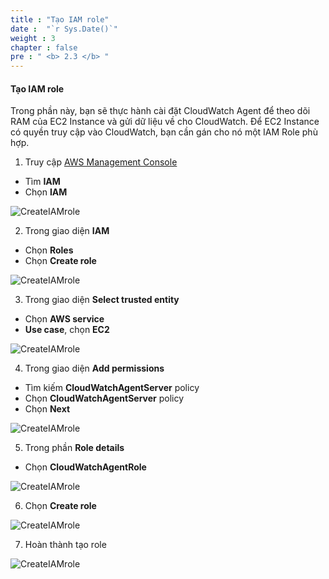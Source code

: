 ```yaml
---
title : "Tạo IAM role"
date :  "`r Sys.Date()`" 
weight : 3 
chapter : false
pre : " <b> 2.3 </b> "
---
```


#### Tạo IAM role
Trong phần này, bạn sẽ thực hành cài đặt CloudWatch Agent để theo dõi RAM của EC2 Instance và gửi dữ liệu về cho CloudWatch. Để EC2 Instance có quyền truy cập vào CloudWatch, bạn cần gán cho nó một IAM Role phù hợp.

1. Truy cập [AWS Management Console](https://aws.amazon.com/console/)

- Tìm **IAM**
- Chọn **IAM**

![CreateIAMrole](/images/3/0001.png?featherlight=false&width=90pc)

2. Trong giao diện **IAM**

- Chọn **Roles**
- Chọn **Create role**

![CreateIAMrole](/images/3/0002.png?featherlight=false&width=90pc)

3. Trong giao diện **Select trusted entity**

- Chọn **AWS service**
- **Use case**, chọn **EC2**

![CreateIAMrole](/images/3/0003.png?featherlight=false&width=90pc)

4. Trong giao diện **Add permissions**

- Tìm kiếm **CloudWatchAgentServer** policy
- Chọn **CloudWatchAgentServer** policy
- Chọn **Next**

![CreateIAMrole](/images/3/0004.png?featherlight=false&width=90pc)

5. Trong phần **Role details**

- Chọn **CloudWatchAgentRole**

![CreateIAMrole](/images/3/0005.png?featherlight=false&width=90pc)

6. Chọn **Create role**

![CreateIAMrole](/images/3/0006.png?featherlight=false&width=90pc)

7. Hoàn thành tạo role

![CreateIAMrole](/images/3/0007.png?featherlight=false&width=90pc)